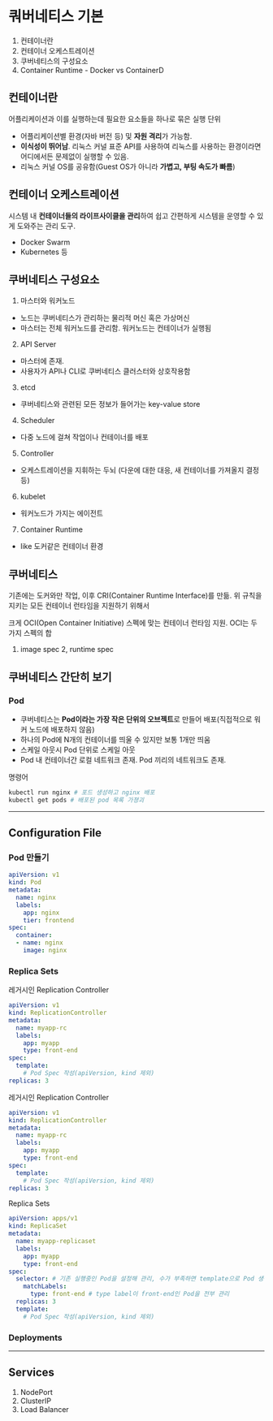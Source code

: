 # 쿼버네티스 기본
1. 컨테이너란
2. 컨테이너 오케스트레이션
3. 쿠버네티스의 구성요소
4. Container Runtime - Docker vs ContainerD



## 컨테이너란
어플리케이션과 이를 실행하는데 필요한 요소들을 하나로 묶은 실행 단위
- 어플리케이션별 환경(자바 버전 등) 및 **자원 격리**가 가능함.
- **이식성이 뛰어남**. 리눅스 커널 표준 API를 사용하여 리눅스를 사용하는 환경이라면 어디에서든 문제없이 실행할 수 있음.
- 리눅스 커널 OS를 공유함(Guest OS가 아니라 **가볍고, 부팅 속도가 빠름**)



## 컨테이너 오케스트레이션
시스템 내 **컨테이너들의 라이프사이클을 관리**하여 쉽고 간편하게 시스템을 운영할 수 있게 도와주는 관리 도구.
- Docker Swarm
- Kubernetes 등



## 쿠버네티스 구성요소
1. 마스터와 워커노드
  - 노드는 쿠버네티스가 관리하는 물리적 머신 혹은 가상머신
  - 마스터는 전체 워커노드를 관리함. 워커노드는 컨테이너가 실행됨
2. API Server
  - 마스터에 존재.
  - 사용자가 API나 CLI로 쿠버네티스 클러스터와 상호작용함
3. etcd
  - 쿠버네티스와 관련된 모든 정보가 들어가는 key-value store
4. Scheduler
  - 다중 노드에 걸쳐 작업이나 컨테이너를 배포
5. Controller
  - 오케스트레이션을 지휘하는 두뇌 (다운에 대한 대응, 새 컨테이너를 가져올지 결정 등)
6. kubelet
  - 워커노드가 가지는 에이전트
7. Container Runtime
  - like 도커같은 컨테이너 환경


## 쿠버네티스
기존에는 도커와만 작업, 이후 CRI(Container Runtime Interface)를 만듦.
위 규칙을 지키는 모든 컨테이너 런타임을 지원하기 위해서

크게 OCI(Open Container Initiative) 스펙에 맞는 컨테이너 런타임 지원.
OCI는 두 가지 스펙의 합
1. image spec
2, runtime spec


## 쿠버네티스 간단히 보기

### Pod
- 쿠버네티스는 **Pod이라는 가장 작은 단위의 오브젝트**로 만들어 배포(직접적으로 워커 노드에 배포하지 않음)
- 하나의 Pod에 N개의 컨테이너를 띄울 수 있지만 보통 1개만 띄움
- 스케일 아웃시 Pod 단위로 스케일 아웃
- Pod 내 컨테이너간 로컬 네트워크 존재. Pod 끼리의 네트워크도 존재.

명령어
```sh
kubectl run nginx # 포드 생성하고 nginx 배포
kubectl get pods # 배포된 pod 목록 가졍괴
```

---

## Configuration File

### Pod 만들기
```yaml
apiVersion: v1
kind: Pod
metadata:
  name: nginx
  labels: 
    app: nginx
    tier: frontend
spec:
  container:
  - name: nginx
    image: nginx
```


### Replica Sets

레거시인 Replication Controller
```yaml
apiVersion: v1
kind: ReplicationController
metadata:
  name: myapp-rc
  labels: 
    app: myapp
    type: front-end
spec:
  template:
    # Pod Spec 작성(apiVersion, kind 제외)
replicas: 3
```

레거시인 Replication Controller
```yaml
apiVersion: v1
kind: ReplicationController
metadata:
  name: myapp-rc
  labels: 
    app: myapp
    type: front-end
spec:
  template:
    # Pod Spec 작성(apiVersion, kind 제외)
replicas: 3
```

Replica Sets
```yaml
apiVersion: apps/v1
kind: ReplicaSet
metadata:
  name: myapp-replicaset
  labels: 
    app: myapp
    type: front-end
spec:
  selector: # 기존 실행중인 Pod을 설정해 관리, 수가 부족하면 template으로 Pod 생성
    matchLabels:
      type: front-end # type label이 front-end인 Pod을 전부 관리
  replicas: 3
  template:
    # Pod Spec 작성(apiVersion, kind 제외)
```

### Deployments


---

## Services

1. NodePort
2. ClusterIP
3. Load Balancer
